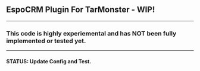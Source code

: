 <h2> EspoCRM Plugin For TarMonster - WIP!</h2>
<hr>
<h3> This code is highly experiemental and has NOT been fully implemented or tested yet.</h3>
<hr>
<h4>STATUS: Update Config and Test.</h4>
